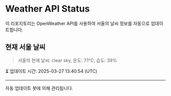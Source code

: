 
# Weather API Status

이 리포지토리는 OpenWeather API를 사용하여 서울의 날씨 정보를 자동으로 업데이트합니다.

## 현재 서울 날씨
> 서울의 현재 날씨: clear sky, 온도: 7.1°C, 습도: 39%

⏳ 업데이트 시간: 2025-03-27 13:40:54 (UTC)

---
자동 업데이트 봇에 의해 관리됩니다.
